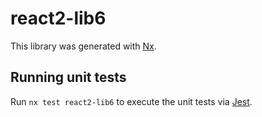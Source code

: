 # react2-lib6

This library was generated with [Nx](https://nx.dev).

## Running unit tests

Run `nx test react2-lib6` to execute the unit tests via [Jest](https://jestjs.io).
